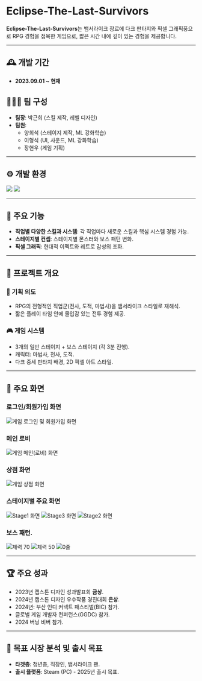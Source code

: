 # Eclipse-The-Last-Survivors

**Eclipse-The-Last-Survivors**는 뱀서라이크 장르에 다크 판타지와 픽셀 그래픽풍으로 RPG 경험을 접목한 게임으로, 짧은 시간 내에 깊이 있는 경험을 제공합니다.

---

## 🕰️ 개발 기간
- **2023.09.01 ~ 현재**

## 🧑‍🤝‍🧑 팀 구성
- **팀장**: 박근희 (스킬 제작, 레벨 디자인)
- **팀원**:
  - 양희석 (스테이지 제작, ML 강화학습)
  - 이형석 (UI, 사운드, ML 강화학습)
  - 장현우 (게임 기획)

---

## ⚙️ 개발 환경
<img src="https://img.shields.io/badge/Unity Editor v2023.1.15f-000000?style=for-the-badge&logo=unity&logoColor=white">
<img src="https://img.shields.io/badge/PyTorch V1.10.2-EE4C2C?style=for-the-badge&logo=PyTorch&logoColor=white">

---

## 🔧 주요 기능
- **직업별 다양한 스킬과 시스템**: 각 직업마다 새로운 스킬과 핵심 시스템 경험 가능.
- **스테이지별 컨셉**: 스테이지별 몬스터와 보스 패턴 변화.
- **픽셀 그래픽**: 현대적 이펙트와 레트로 감성의 조화.

---

## 🌟 프로젝트 개요

### 🎯 기획 의도
- RPG의 전형적인 직업군(전사, 도적, 마법사)을 뱀서라이크 스타일로 재해석.
- 짧은 플레이 타임 안에 몰입감 있는 전투 경험 제공.

### 🎮 게임 시스템
- 3개의 일반 스테이지 + 보스 스테이지 (각 3분 진행).
- 캐릭터: 마법사, 전사, 도적.
- 다크 중세 판타지 배경, 2D 픽셀 아트 스타일.

---

## 📸 주요 화면
### 로그인/회원가입 화면
![게임 로그인 및 회원가입 화면](https://github.com/user-attachments/assets/1678012e-00a5-4774-8dc6-52ca751d275c)

### 메인 로비
![게임 메인(로비) 화면](https://github.com/user-attachments/assets/141ceeeb-14fb-4471-adeb-d983e14fc07d)

### 상점 화면
![게임 상점 화면](https://github.com/user-attachments/assets/e0e68fd3-c482-4db7-a7ba-4023428107f9)

### 스테이지별 주요 화면
![Stage1 화면](https://github.com/user-attachments/assets/25cab65e-b0d4-4140-b761-1e760a6b2281)
![Stage3 화면](https://github.com/user-attachments/assets/1751354d-74fc-46e9-9895-f487451fc303)
![Stage2 화면](https://github.com/user-attachments/assets/4035e1dd-69a7-4c3c-9fd1-bfab6d63fa14)

### 보스 패턴.
![체력 70 ](https://github.com/user-attachments/assets/c93643f6-2b46-4789-874e-0589a5b5b3ae)
![체력 50 ](https://github.com/user-attachments/assets/c7320055-94a1-4629-beb8-56521cef6846)
![0줄](https://github.com/user-attachments/assets/2867fb1e-dd01-48f8-94ad-b42edc0ef15f)

---

## 🏆 주요 성과
- 2023년 캡스톤 디자인 성과발표회 **금상**.
- 2024년 캡스톤 디자인 우수작품 경진대회 **은상**.
- 2024년: 부산 인디 커넥트 패스티벌(BIC) 참가.
- 글로벌 게임 개발자 컨퍼런스(GGDC) 참가.
- 2024 버닝 비버 참가.
---

## 🎯 목표 시장 분석 및 출시 목표
- **타겟층**: 청년층, 직장인, 뱀서라이크 팬.
- **출시 플랫폼**: Steam (PC) - 2025년 출시 목표.
